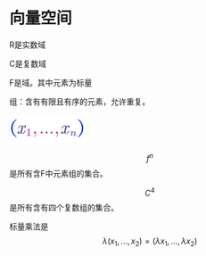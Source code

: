 # 向量空间

R是实数域

C是复数域

F是域。其中元素为标量

组：含有有限且有序的元素，允许重复。

![长度为n的组](.gitbook/assets/未命名.bmp)

$$f^n$$是所有含F中元素组的集合。

$$C^4$$是所有含有四个复数组的集合。

标量乘法是$$\lambda \left( x_1,...,x_2 \right) =\left( \lambda x_1,...,\lambda x_2 \right)$$

